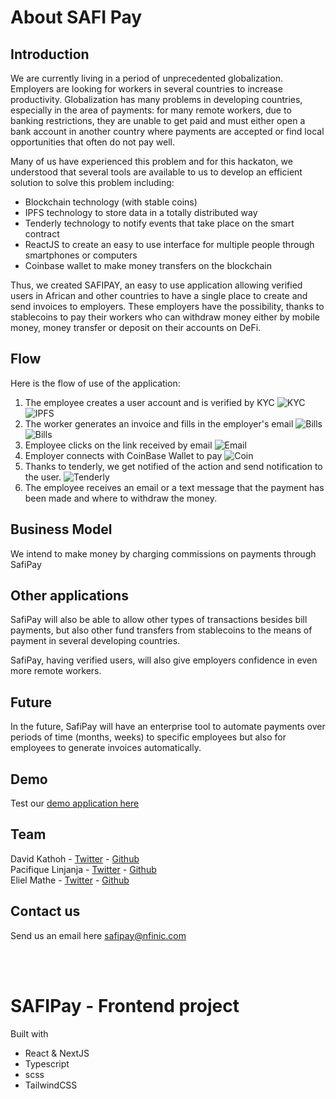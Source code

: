 # About SAFI Pay

## Introduction

We are currently living in a period of unprecedented globalization. Employers are looking for workers in several countries to increase productivity.
Globalization has many problems in developing countries, especially in the area of payments: for many remote workers, due to banking restrictions, they are unable to get paid and must either open a bank account in another country where payments are accepted or find local opportunities that often do not pay well.

Many of us have experienced this problem and for this hackaton, we understood that several tools are available to us to develop an efficient solution to solve this problem including:

- Blockchain technology (with stable coins)
- IPFS technology to store data in a totally distributed way
- Tenderly technology to notify events that take place on the smart contract
- ReactJS to create an easy to use interface for multiple people through smartphones or computers
- Coinbase wallet to make money transfers on the blockchain

Thus, we created SAFIPAY, an easy to use application allowing verified users in African and other countries to have a single place to create and send invoices to employers. These employers have the possibility, thanks to stablecoins to pay their workers who can withdraw money either by mobile money, money transfer or deposit on their accounts on DeFi.

## Flow

Here is the flow of use of the application:

1. The employee creates a user account and is verified by KYC
![KYC](md-assets/kyc.png)
![IPFS](md-assets/ID_File_IPFS.png)
2. The worker generates an invoice and fills in the employer's email
![Bills](md-assets/invoices.png)
![Bills](md-assets/new-invoice.png)
3. Employee clicks on the link received by email
![Email](md-assets/email.png)
4. Employer connects with CoinBase Wallet to pay
![Coin](md-assets/pay-coin.png)
5. Thanks to tenderly, we get notified of the action and send notification to the user.
![Tenderly](md-assets/tenderly.png)
5. The employee receives an email or a text message that the payment has been made and where to withdraw the money.

## Business Model

We intend to make money by charging commissions on payments through SafiPay

## Other applications

SafiPay will also be able to allow other types of transactions besides bill payments, but also other fund transfers from stablecoins to the means of payment in several developing countries.

SafiPay, having verified users, will also give employers confidence in even more remote workers.

## Future

In the future, SafiPay will have an enterprise tool to automate payments over periods of time (months, weeks) to specific employees but also for employees to generate invoices automatically.

## Demo

Test our [demo application here](https://safipay.vercel.app)

## Team

David Kathoh - [Twitter](https://twitter.com/DavidKathoh) - [Github](https://github.com/davidkathoh)  
Pacifique Linjanja - [Twitter](https://twitter.com/PacifiqueLinja1) - [Github](https://github.com/pacyL2K19)   
Eliel Mathe - [Twitter](https://twitter.com/elielmathe) - [Github](https://github.com/elielnfinic)  

## Contact us

Send us an email here [safipay@nfinic.com](safipay@nfinic.com)

<br/>
<br/>

# SAFIPay - Frontend project

Built with

- React & NextJS
- Typescript
- scss
- TailwindCSS
